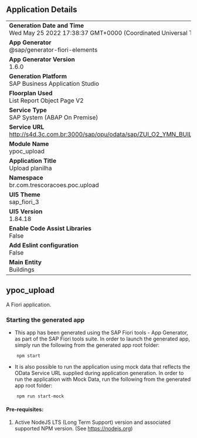 ## Application Details
|               |
| ------------- |
|**Generation Date and Time**<br>Wed May 25 2022 17:38:37 GMT+0000 (Coordinated Universal Time)|
|**App Generator**<br>@sap/generator-fiori-elements|
|**App Generator Version**<br>1.6.0|
|**Generation Platform**<br>SAP Business Application Studio|
|**Floorplan Used**<br>List Report Object Page V2|
|**Service Type**<br>SAP System (ABAP On Premise)|
|**Service URL**<br>http://s4d.3c.com.br:3000/sap/opu/odata/sap/ZUI_O2_YMN_BUILDING
|**Module Name**<br>ypoc_upload|
|**Application Title**<br>Upload planilha|
|**Namespace**<br>br.com.trescoracoes.poc.upload|
|**UI5 Theme**<br>sap_fiori_3|
|**UI5 Version**<br>1.84.18|
|**Enable Code Assist Libraries**<br>False|
|**Add Eslint configuration**<br>False|
|**Main Entity**<br>Buildings|

## ypoc_upload

A Fiori application.

### Starting the generated app

-   This app has been generated using the SAP Fiori tools - App Generator, as part of the SAP Fiori tools suite.  In order to launch the generated app, simply run the following from the generated app root folder:

```
    npm start
```

- It is also possible to run the application using mock data that reflects the OData Service URL supplied during application generation.  In order to run the application with Mock Data, run the following from the generated app root folder:

```
    npm run start-mock
```

#### Pre-requisites:

1. Active NodeJS LTS (Long Term Support) version and associated supported NPM version.  (See https://nodejs.org)


